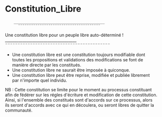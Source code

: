 # Constitution_Libre
        __________________________________________
          ¨¨¨¨¨¨¨¨¨¨¨¨¨¨¨¨¨¨¨¨¨¨¨¨¨¨¨¨¨¨¨¨¨¨¨¨¨¨
Une constitution libre pour un peuple libre auto-déterminé !
          _____________________________________
        ¨¨¨¨¨¨¨¨¨¨¨¨¨¨¨¨¨¨¨¨¨¨¨¨¨¨¨¨¨¨¨¨¨¨¨¨¨¨¨¨¨¨
        
+ Une constitution libre est une constitution toujours modifiable dont toutes les propositions et validations des modifications se font de manière directe par les constitués. 
+ Une constitution libre ne saurait être imposée à quiconque.
+ Une constitution libre peut être reprise, modifiée et publiée librement par n'importe quel individu.

NB : Cette constitution se limite pour le moment au processus constituant afin de fédérer sur les régles d'écriture et modification de cette constitution. Ainsi, si l'ensemble des constitués sont d'accords sur ce processus, alors ils seront d'accords avec ce qui en découlera, ou seront libres de quitter la communauté.
